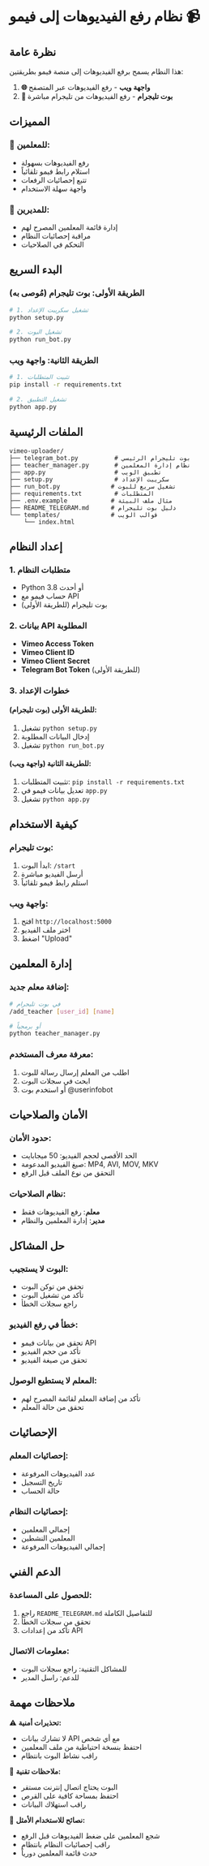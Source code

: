 # نظام رفع الفيديوهات إلى فيمو 📹

## نظرة عامة
هذا النظام يسمح برفع الفيديوهات إلى منصة فيمو بطريقتين:

1. **🌐 واجهة ويب** - رفع الفيديوهات عبر المتصفح
2. **🤖 بوت تليجرام** - رفع الفيديوهات من تليجرام مباشرة

## المميزات

### 🎯 للمعلمين:
- رفع الفيديوهات بسهولة
- استلام رابط فيمو تلقائياً
- تتبع إحصائيات الرفعات
- واجهة سهلة الاستخدام

### 🔧 للمديرين:
- إدارة قائمة المعلمين المصرح لهم
- مراقبة إحصائيات النظام
- التحكم في الصلاحيات

## البدء السريع

### الطريقة الأولى: بوت تليجرام (مُوصى به)

```bash
# 1. تشغيل سكريبت الإعداد
python setup.py

# 2. تشغيل البوت
python run_bot.py
```

### الطريقة الثانية: واجهة ويب

```bash
# 1. تثبيت المتطلبات
pip install -r requirements.txt

# 2. تشغيل التطبيق
python app.py
```

## الملفات الرئيسية

```
vimeo-uploader/
├── telegram_bot.py          # بوت تليجرام الرئيسي
├── teacher_manager.py       # نظام إدارة المعلمين
├── app.py                   # تطبيق الويب
├── setup.py                 # سكريبت الإعداد
├── run_bot.py              # تشغيل سريع للبوت
├── requirements.txt         # المتطلبات
├── .env.example            # مثال ملف البيئة
├── README_TELEGRAM.md      # دليل بوت تليجرام
└── templates/              # قوالب الويب
    └── index.html
```

## إعداد النظام

### 1. متطلبات النظام
- Python 3.8 أو أحدث
- حساب فيمو مع API
- بوت تليجرام (للطريقة الأولى)

### 2. بيانات API المطلوبة
- **Vimeo Access Token**
- **Vimeo Client ID**
- **Vimeo Client Secret**
- **Telegram Bot Token** (للطريقة الأولى)

### 3. خطوات الإعداد

#### للطريقة الأولى (بوت تليجرام):
1. تشغيل `python setup.py`
2. إدخال البيانات المطلوبة
3. تشغيل `python run_bot.py`

#### للطريقة الثانية (واجهة ويب):
1. تثبيت المتطلبات: `pip install -r requirements.txt`
2. تعديل بيانات فيمو في `app.py`
3. تشغيل `python app.py`

## كيفية الاستخدام

### بوت تليجرام:
1. ابدأ البوت: `/start`
2. أرسل الفيديو مباشرة
3. استلم رابط فيمو تلقائياً

### واجهة ويب:
1. افتح `http://localhost:5000`
2. اختر ملف الفيديو
3. اضغط "Upload"

## إدارة المعلمين

### إضافة معلم جديد:
```bash
# في بوت تليجرام
/add_teacher [user_id] [name]

# أو برمجياً
python teacher_manager.py
```

### معرفة معرف المستخدم:
1. اطلب من المعلم إرسال رسالة للبوت
2. ابحث في سجلات البوت
3. أو استخدم بوت @userinfobot

## الأمان والصلاحيات

### حدود الأمان:
- الحد الأقصى لحجم الفيديو: 50 ميجابايت
- صيغ الفيديو المدعومة: MP4, AVI, MOV, MKV
- التحقق من نوع الملف قبل الرفع

### نظام الصلاحيات:
- **معلم**: رفع الفيديوهات فقط
- **مدير**: إدارة المعلمين والنظام

## حل المشاكل

### البوت لا يستجيب:
- تحقق من توكن البوت
- تأكد من تشغيل البوت
- راجع سجلات الخطأ

### خطأ في رفع الفيديو:
- تحقق من بيانات فيمو API
- تأكد من حجم الفيديو
- تحقق من صيغة الفيديو

### المعلم لا يستطيع الوصول:
- تأكد من إضافة المعلم لقائمة المصرح لهم
- تحقق من حالة المعلم

## الإحصائيات

### إحصائيات المعلم:
- عدد الفيديوهات المرفوعة
- تاريخ التسجيل
- حالة الحساب

### إحصائيات النظام:
- إجمالي المعلمين
- المعلمين النشطين
- إجمالي الفيديوهات المرفوعة

## الدعم الفني

### للحصول على المساعدة:
1. راجع `README_TELEGRAM.md` للتفاصيل الكاملة
2. تحقق من سجلات الخطأ
3. تأكد من إعدادات API

### معلومات الاتصال:
- للمشاكل التقنية: راجع سجلات البوت
- للدعم: راسل المدير

## ملاحظات مهمة

⚠️ **تحذيرات أمنية:**
- لا تشارك بيانات API مع أي شخص
- احتفظ بنسخة احتياطية من ملف المعلمين
- راقب نشاط البوت بانتظام

📝 **ملاحظات تقنية:**
- البوت يحتاج اتصال إنترنت مستقر
- احتفظ بمساحة كافية على القرص
- راقب استهلاك البيانات

🎯 **نصائح للاستخدام الأمثل:**
- شجع المعلمين على ضغط الفيديوهات قبل الرفع
- راقب إحصائيات النظام بانتظام
- حدث قائمة المعلمين دورياً
